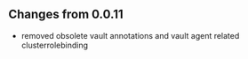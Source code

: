 ## Changes from 0.0.11
- removed obsolete vault annotations and vault agent related clusterrolebinding 
